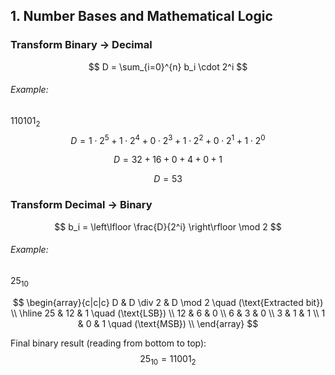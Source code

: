 
## 1. Number Bases and Mathematical Logic

### Transform Binary → Decimal
$$
D = \sum_{i=0}^{n} b_i \cdot 2^i
$$

###### Example:
$110101_2$
$$
D = 1 \cdot 2^5 + 1 \cdot 2^4 + 0 \cdot 2^3 + 1 \cdot 2^2 + 0 \cdot 2^1 +  1 \cdot 2^0
$$

$$
D = 32 + 16 + 0 + 4 + 0 + 1
$$

$$
D = 53
$$

### Transform Decimal → Binary
$$
b_i = \left\lfloor \frac{D}{2^i} \right\rfloor \mod 2
$$

###### Example:
$25_{10}$

$$
\begin{array}{c|c|c}
D & D \div 2 & D \mod 2 \quad (\text{Extracted bit}) \\
\hline
25 & 12 & 1 \quad (\text{LSB}) \\
12 & 6 & 0 \\
6 & 3 & 0 \\
3 & 1 & 1 \\
1 & 0 & 1 \quad (\text{MSB}) \\
\end{array}
$$

Final binary result (reading from bottom to top):
$$
25_{10} = 11001_2
$$
